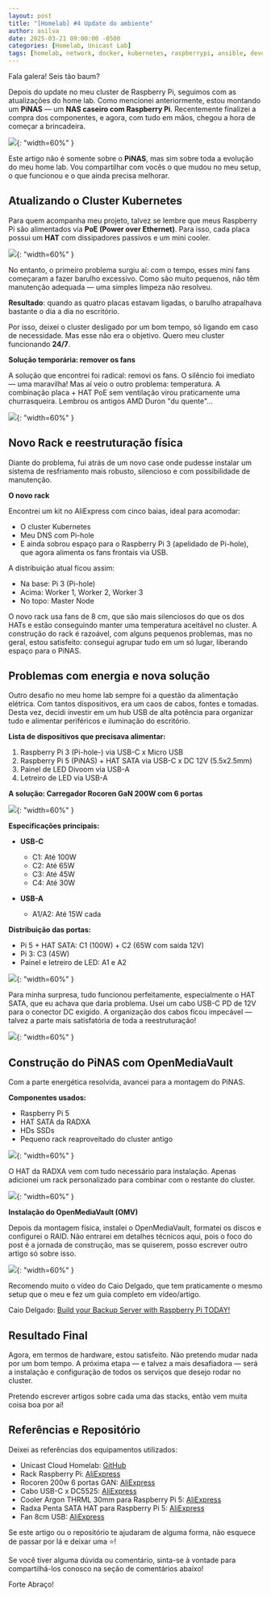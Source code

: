 ```yaml
---
layout: post
title: "[Homelab] #4 Update do ambiente"
author: asilva
date: 2025-03-21 09:00:00 -0500
categories: [Homelab, Unicast Lab]
tags: [homelab, network, docker, kubernetes, raspberrypi, ansible, devops, terraform, gitops, k8s, k3s, cluster, routing]
---
```


Fala galera! Seis tão baum?

Depois do update no meu cluster de Raspberry Pi, seguimos com as atualizações do home lab. Como mencionei anteriormente, estou montando um **PiNAS** — um **NAS caseiro com Raspberry Pi**. Recentemente finalizei a compra dos componentes, e agora, com tudo em mãos, chegou a hora de começar a brincadeira.

![](/assets/img/110/rpi-homelab-01.png){: "width=60%" }

Este artigo não é somente sobre o **PiNAS**, mas sim sobre toda a evolução do meu home lab. Vou compartilhar com vocês o que mudou no meu setup, o que funcionou e o que ainda precisa melhorar.

## **Atualizando o Cluster Kubernetes**

Para quem acompanha meu projeto, talvez se lembre que meus Raspberry Pi são alimentados via **PoE (Power over Ethernet)**. Para isso, cada placa possui um **HAT** com dissipadores passivos e um mini cooler.

![](/assets/img/110/rpi-homelab-02.jpg){: "width=60%" }

No entanto, o primeiro problema surgiu aí: com o tempo, esses mini fans começaram a fazer barulho excessivo. Como são muito pequenos, não têm manutenção adequada — uma simples limpeza não resolveu. 

**Resultado**: quando as quatro placas estavam ligadas, o barulho atrapalhava bastante o dia a dia no escritório.

Por isso, deixei o cluster desligado por um bom tempo, só ligando em caso de necessidade. Mas esse não era o objetivo. Quero meu cluster funcionando **24/7**.

**Solução temporária: remover os fans**

A solução que encontrei foi radical: removi os fans. O silêncio foi imediato — uma maravilha! Mas aí veio o outro problema: temperatura. A combinação placa + HAT PoE sem ventilação virou praticamente uma churrasqueira. Lembrou os antigos AMD Duron "du quente"...

![](/assets/img/110/rpi-homelab-03.png){: "width=60%" }

## **Novo Rack e reestruturação física**

Diante do problema, fui atrás de um novo case onde pudesse instalar um sistema de resfriamento mais robusto, silencioso e com possibilidade de manutenção.

**O novo rack**

Encontrei um kit no AliExpress com cinco baias, ideal para acomodar:

- O cluster Kubernetes
- Meu DNS com Pi-hole
- E ainda sobrou espaço para o Raspberry Pi 3 (apelidado de Pi-hole), que agora alimenta os fans frontais via USB.

A distribuição atual ficou assim:

- Na base: Pi 3 (Pi-hole)
- Acima: Worker 1, Worker 2, Worker 3
- No topo: Master Node

O novo rack usa fans de 8 cm, que são mais silenciosos do que os dos HATs e estão conseguindo manter uma temperatura aceitável no cluster. A construção do rack é razoável, com alguns pequenos problemas, mas no geral, estou satisfeito: consegui agrupar tudo em um só lugar, liberando espaço para o PiNAS.

## **Problemas com energia e nova solução**

Outro desafio no meu home lab sempre foi a questão da alimentação elétrica. Com tantos dispositivos, era um caos de cabos, fontes e tomadas. Desta vez, decidi investir em um hub USB de alta potência para organizar tudo e alimentar periféricos e iluminação do escritório.

**Lista de dispositivos que precisava alimentar:**

1. Raspberry Pi 3 (Pi-hole-) via USB-C x Micro USB
2. Raspberry Pi 5 (PiNAS) + HAT SATA via USB-C x DC 12V (5.5x2.5mm)
3. Painel de LED Divoom via USB-A
4. Letreiro de LED via USB-A

**A solução: Carregador Rocoren GaN 200W com 6 portas**

![](/assets/img/110/rpi-homelab-04.png){: "width=60%" }

**Especificações principais:**

- **USB-C**
  - C1: Até 100W
  - C2: Até 65W
  - C3: Até 45W
  - C4: Até 30W

- **USB-A**
  - A1/A2: Até 15W cada

**Distribuição das portas:**

- Pi 5 + HAT SATA: C1 (100W) + C2 (65W com saída 12V)
- Pi 3: C3 (45W)
- Painel e letreiro de LED: A1 e A2

![](/assets/img/110/rpi-homelab-05.png){: "width=60%" }

Para minha surpresa, tudo funcionou perfeitamente, especialmente o HAT SATA, que eu achava que daria problema. Usei um cabo USB-C PD de 12V para o conector DC exigido. A organização dos cabos ficou impecável — talvez a parte mais satisfatória de toda a reestruturação!

![](/assets/img/110/rpi-homelab-06.png){: "width=60%" }

## **Construção do PiNAS com OpenMediaVault**

Com a parte energética resolvida, avancei para a montagem do PiNAS.

**Componentes usados:**

- Raspberry Pi 5
- HAT SATA da RADXA
- HDs SSDs
- Pequeno rack reaproveitado do cluster antigo

![](/assets/img/110/rpi-homelab-07.png){: "width=60%" }

O HAT da RADXA vem com tudo necessário para instalação. Apenas adicionei um rack personalizado para combinar com o restante do cluster.

![](/assets/img/110/rpi-homelab-08.png){: "width=60%" }

**Instalação do OpenMediaVault (OMV)**

Depois da montagem física, instalei o OpenMediaVault, formatei os discos e configurei o RAID. Não entrarei em detalhes técnicos aqui, pois o foco do post é a jornada de construção, mas se quiserem, posso escrever outro artigo só sobre isso.

![](/assets/img/110/rpi-homelab-09.png){: "width=60%" }

Recomendo muito o vídeo do Caio Delgado, que tem praticamente o mesmo setup que o meu e fez um guia completo em vídeo/artigo.

Caio Delgado: <a href="https://www.youtube.com/watch?v=zJFJnzJMDfg" target="_blank">Build your Backup Server with Raspberry Pi TODAY!
</a> 

## **Resultado Final**

Agora, em termos de hardware, estou satisfeito. Não pretendo mudar nada por um bom tempo. A próxima etapa — e talvez a mais desafiadora — será a instalação e configuração de todos os serviços que desejo rodar no cluster.

Pretendo escrever artigos sobre cada uma das stacks, então vem muita coisa boa por aí!

## **Referências e Repositório**

Deixei as referências dos equipamentos utilizados:

- Unicast Cloud Homelab: <a href="https://github.com/asilvajunior/homelab" target="_blank">GitHub</a>  
- Rack Raspberry Pi: <a href="https://pt.aliexpress.com/item/1005003171683148.html?spm=a2g0o.order_list.order_list_main.67.3664caa4ebEN8i&gatewayAdapt=glo2bra" target="_blank">AliExpress</a> 
- Rocoren 200w 6 portas GAN: <a href="https://pt.aliexpress.com/item/1005007986945103.html?spm=a2g0o.order_list.order_list_main.62.3664caa4ebEN8i&gatewayAdapt=glo2bra" target="_blank">AliExpress</a> 
- Cabo USB-C x DC5525: <a href="https://pt.aliexpress.com/item/1005005960326074.html?spm=a2g0o.order_list.order_list_main.57.3664caa4ebEN8i&gatewayAdapt=glo2bra" target="_blank">AliExpress</a> 
- Cooler Argon THRML 30mm para Raspberry Pi 5: <a href="https://pt.aliexpress.com/item/1005006447904597.html?spm=a2g0o.order_list.order_list_main.52.3664caa4ebEN8i&gatewayAdapt=glo2bra" target="_blank">AliExpress</a> 
- Radxa Penta SATA HAT para Raspberry Pi 5: <a href="https://pt.aliexpress.com/item/1005006670976946.html?spm=a2g0o.order_list.order_list_main.47.3664caa4ebEN8i&gatewayAdapt=glo2bra" target="_blank">AliExpress</a> 
- Fan 8cm USB: <a href="https://pt.aliexpress.com/item/1005006620383270.html?spm=a2g0o.order_list.order_list_main.35.3664caa4ebEN8i&gatewayAdapt=glo2bra" target="_blank">AliExpress</a> 

Se este artigo ou o repositório te ajudaram de alguma forma, não esquece de passar por lá e deixar uma ⭐!

Se você tiver alguma dúvida ou comentário, sinta-se à vontade para compartilhá-los conosco na seção de comentários abaixo!

Forte Abraço!
